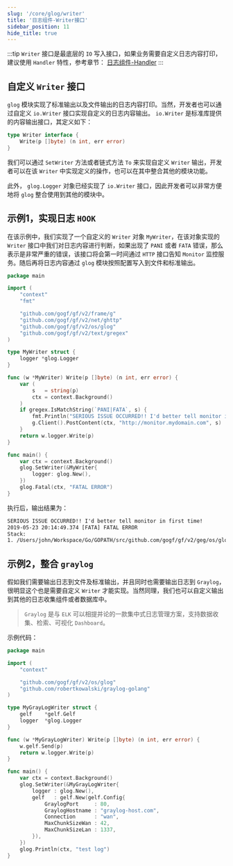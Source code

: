 ```yaml
---
slug: '/core/glog/writer'
title: '日志组件-Writer接口'
sidebar_position: 11
hide_title: true
---
```

:::tip
`Writer` 接口是最底层的 `IO` 写入接口，如果业务需要自定义日志内容打印，建议使用 `Handler` 特性，参考章节： [日志组件-Handler](日志组件-Handler.md)
:::
## 自定义 `Writer` 接口

`glog` 模块实现了标准输出以及文件输出的日志内容打印。当然，开发者也可以通过自定义 `io.Writer` 接口实现自定义的日志内容输出。 `io.Writer` 是标准库提供的内容输出接口，其定义如下：

```go
type Writer interface {
    Write(p []byte) (n int, err error)
}
```

我们可以通过 `SetWriter` 方法或者链式方法 `To` 来实现自定义 `Writer` 输出，开发者可以在该 `Writer` 中实现定义的操作，也可以在其中整合其他的模块功能。

此外， `glog.Logger` 对象已经实现了 `io.Writer` 接口，因此开发者可以非常方便地将 `glog` 整合使用到其他的模块中。

## 示例1，实现日志 `HOOK`

在该示例中，我们实现了一个自定义的 `Writer` 对象 `MyWriter`，在该对象实现的 `Writer` 接口中我们对日志内容进行判断，如果出现了 `PANI` 或者 `FATA` 错误，那么表示是非常严重的错误，该接口将会第一时间通过 `HTTP` 接口告知 `Monitor` 监控服务。随后再将日志内容通过 `glog` 模块按照配置写入到文件和标准输出。

```go
package main

import (
    "context"
    "fmt"

    "github.com/gogf/gf/v2/frame/g"
    "github.com/gogf/gf/v2/net/ghttp"
    "github.com/gogf/gf/v2/os/glog"
    "github.com/gogf/gf/v2/text/gregex"
)

type MyWriter struct {
    logger *glog.Logger
}

func (w *MyWriter) Write(p []byte) (n int, err error) {
    var (
        s   = string(p)
        ctx = context.Background()
    )
    if gregex.IsMatchString(`PANI|FATA`, s) {
        fmt.Println("SERIOUS ISSUE OCCURRED!! I'd better tell monitor in first time!")
        g.Client().PostContent(ctx, "http://monitor.mydomain.com", s)
    }
    return w.logger.Write(p)
}

func main() {
    var ctx = context.Background()
    glog.SetWriter(&MyWriter{
        logger: glog.New(),
    })
    glog.Fatal(ctx, "FATAL ERROR")
}
```

执行后，输出结果为：

```html
SERIOUS ISSUE OCCURRED!! I'd better tell monitor in first time!
2019-05-23 20:14:49.374 [FATA] FATAL ERROR
Stack:
1. /Users/john/Workspace/Go/GOPATH/src/github.com/gogf/gf/v2/geg/os/glog/glog_writer_hook.go:27
```

## 示例2，整合 `graylog`

假如我们需要输出日志到文件及标准输出，并且同时也需要输出日志到 `Graylog`，很明显这个也是需要自定义 `Writer` 才能实现。当然同理，我们也可以自定义输出到其他的日志收集组件或者数据库中。

> `Graylog` 是与 `ELK` 可以相提并论的一款集中式日志管理方案，支持数据收集、检索、可视化 `Dashboard`。

示例代码：

```go
package main

import (
    "context"

    "github.com/gogf/gf/v2/os/glog"
    "github.com/robertkowalski/graylog-golang"
)

type MyGrayLogWriter struct {
    gelf    *gelf.Gelf
    logger  *glog.Logger
}

func (w *MyGrayLogWriter) Write(p []byte) (n int, err error) {
    w.gelf.Send(p)
    return w.logger.Write(p)
}

func main() {
    var ctx = context.Background()
    glog.SetWriter(&MyGrayLogWriter{
        logger : glog.New(),
        gelf   : gelf.New(gelf.Config{
            GraylogPort     : 80,
            GraylogHostname : "graylog-host.com",
            Connection      : "wan",
            MaxChunkSizeWan : 42,
            MaxChunkSizeLan : 1337,
        }),
    })
    glog.Println(ctx, "test log")
}
```